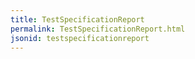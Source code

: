 ```yaml
---
title: TestSpecificationReport
permalink: TestSpecificationReport.html
jsonid: testspecificationreport
---
```

